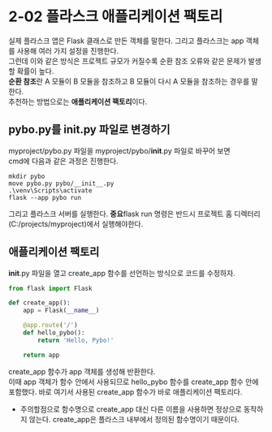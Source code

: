 # 2-02 플라스크 애플리케이션 팩토리
실제 플라스크 앱은 Flask 클래스로 만든 객체를 말한다. 그리고 플라스크는 app 객체를 사용해 
여러 가지 설정을 진행한다. <br>
그런데 이와 같은 방식은 프로젝트 규모가 커질수록 순환 참조 오류와 같은 문제가 발생할 확률이 높다.<br>
**순환 참조**란 A 모듈이 B 모듈을 참조하고 B 모듈이 다시 A 모듈을 참조하는 경우를 말한다.<br>
추천하는 방법으로는 **애플리케이션 팩토리**이다.

## pybo.py를 __init__.py 파일로 변경하기
myproject/pybo.py 파일을 myproject/pybo/__init__.py 파일로 바꾸어 보면 <br> 
cmd에 다음과 같은 과정은 진행한다. 
``` 
mkdir pybo
move pybo.py pybo/__init__.py
.\venv\Scripts\activate
flask --app pybo run
```
그리고 플라스크 서버를 실행한다.
**중요**flask run 명령은 반드시 프로젝트 홈 디렉터리(C:/projects/myproject)에서 실행해야한다. 

## 애플리케이션 팩토리
__init__.py 파일을 열고 create_app 함수를 선언하는 방식으로 코드를 수정하자.
```python
from flask import Flask

def create_app():
    app = Flask(__name__)

    @app.route('/')
    def hello_pybo():
        return 'Hello, Pybo!'

    return app
```
create_app 함수가 app 객체를 생성해 반환한다. <br>
이때 app 객체가 함수 안에서 사용되므로 hello_pybo 함수를 create_app 함수 안에 포함했다. 바로 여기서 사용된 create_app 함수가 바로 애플리케이션 팩토리다. <br>
- 주의할점으로 함수명으로 create_app 대신 다른 이름을 사용하면 정상으로 동작하지 않는다.
  create_app은 플라스크 내부에서 정의된 함수명이기 때문이다.
